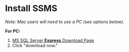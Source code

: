 # Install SSMS

*Note: Mac users will need to use a PC (see options below).*

**For PC:**
1. [MS SQL Server **Express** Download Page](https://www.microsoft.com/en-us/sql-server/sql-server-editions-express)
2. Click "download now."
